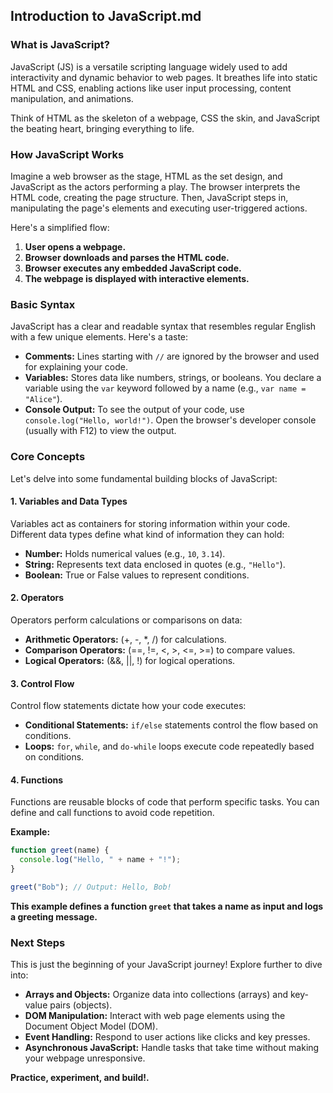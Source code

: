 ## Introduction to JavaScript.md

### What is JavaScript?

JavaScript (JS) is a versatile scripting language widely used to add interactivity and dynamic behavior to web pages. It breathes life into static HTML and CSS, enabling actions like user input processing, content manipulation, and animations. 

Think of HTML as the skeleton of a webpage, CSS the skin, and JavaScript the beating heart, bringing everything to life.

### How JavaScript Works

Imagine a web browser as the stage, HTML as the set design, and JavaScript as the actors performing a play. The browser interprets the HTML code, creating the page structure. Then, JavaScript steps in, manipulating the page's elements and executing user-triggered actions.

Here's a simplified flow:

1. **User opens a webpage.**
2. **Browser downloads and parses the HTML code.**
3. **Browser executes any embedded JavaScript code.**
4. **The webpage is displayed with interactive elements.**

### Basic Syntax

JavaScript has a clear and readable syntax that resembles regular English with a few unique elements. Here's a taste:

* **Comments:** Lines starting with `//` are ignored by the browser and used for explaining your code.
* **Variables:** Stores data like numbers, strings, or booleans. You declare a variable using the `var` keyword followed by a name (e.g., `var name = "Alice"`).
* **Console Output:** To see the output of your code, use `console.log("Hello, world!")`. Open the browser's developer console (usually with F12) to view the output.

### Core Concepts

Let's delve into some fundamental building blocks of JavaScript:

#### 1. Variables and Data Types

Variables act as containers for storing information within your code. Different data types define what kind of information they can hold:

* **Number:** Holds numerical values (e.g., `10`, `3.14`).
* **String:** Represents text data enclosed in quotes (e.g., `"Hello"`).
* **Boolean:** True or False values to represent conditions.

#### 2. Operators

Operators perform calculations or comparisons on data:

* **Arithmetic Operators:** (+, -, *, /) for calculations.
* **Comparison Operators:** (==, !=, <, >, <=, >=) to compare values.
* **Logical Operators:** (&&, ||, !) for logical operations.

#### 3. Control Flow

Control flow statements dictate how your code executes:

* **Conditional Statements:** `if/else` statements control the flow based on conditions.
* **Loops:** `for`, `while`, and `do-while` loops execute code repeatedly based on conditions.

#### 4. Functions

Functions are reusable blocks of code that perform specific tasks. You can define and call functions to avoid code repetition.

**Example:**

```javascript
function greet(name) {
  console.log("Hello, " + name + "!");
}

greet("Bob"); // Output: Hello, Bob!
```

**This example defines a function `greet` that takes a name as input and logs a greeting message.**

### Next Steps

This is just the beginning of your JavaScript journey! Explore further to dive into:

* **Arrays and Objects:** Organize data into collections (arrays) and key-value pairs (objects).
* **DOM Manipulation:** Interact with web page elements using the Document Object Model (DOM).
* **Event Handling:** Respond to user actions like clicks and key presses.
* **Asynchronous JavaScript:** Handle tasks that take time without making your webpage unresponsive.

**Practice, experiment, and build!.**